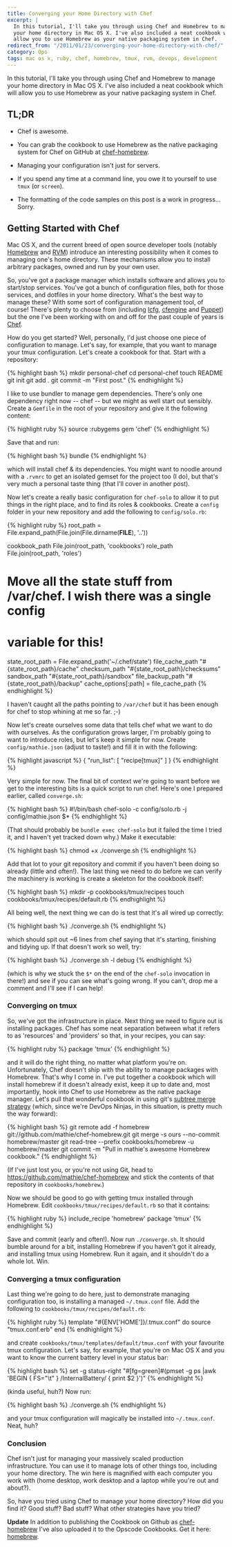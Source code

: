 ```yaml
---
title: Converging your Home Directory with Chef
excerpt: |
  In this tutorial, I'll take you through using Chef and Homebrew to manage
  your home directory in Mac OS X. I've also included a neat cookbook which will
  allow you to use Homebrew as your native packaging system in Chef.
redirect_from: "/2011/01/23/converging-your-home-directory-with-chef/"
category: Ops
tags: mac os x, ruby, chef, homebrew, tmux, rvm, devops, development
---
```

In this tutorial, I'll take you through using Chef and Homebrew to manage your
home directory in Mac OS X. I've also included a neat cookbook which will allow
you to use Homebrew as your native packaging system in Chef.

## TL;DR

* Chef is awesome.

* You can grab the cookbook to use Homebrew as the native packaging system for
  Chef on GitHub at [chef-homebrew](https://github.com/mathie/chef-homebrew).

* Managing your configuration isn't just for servers.

* If you spend any time at a command line, you owe it to yourself to use `tmux`
  (or `screen`).

* The formatting of the code samples on this post is a work in progress... Sorry.

## Getting Started with Chef

Mac OS X, and the current breed of open source developer tools (notably
[Homebrew](http://mxcl.github.com/homebrew/) and
[RVM](http://rvm.beginrescueend.com/)) introduce an interesting possibility
when it comes to managing one's home directory. These mechanisms allow you to
install arbitrary packages, owned and run by your own user.

So, you've got a package manager which installs software and allows you to
start/stop services. You've got a bunch of configuration files, both for those
services, and dotfiles in your home directory. What's the best way to manage
these? With some sort of configuration management tool, of course! There's
plenty to choose from (including [lcfg](http://www.lcfg.org/),
[cfengine](http://www.cfengine.org/) and [Puppet](http://www.puppetlabs.com/))
but the one I've been working with on and off for the past couple of years is
[Chef](http://wiki.opscode.com/display/chef/Home).

How do you get started? Well, personally, I'd just choose one piece of
configuration to manage. Let's say, for example, that you want to manage your
tmux configuration. Let's create a cookbook for that. Start with a repository:

{% highlight bash %}
mkdir personal-chef
cd personal-chef
touch README
git init
git add .
git commit -m "First post."
{% endhighlight %}

I like to use bundler to manage gem dependencies. There's only one dependency
right now -- chef -- but we might as well start out sensibly. Create a
`Gemfile` in the root of your repository and give it the following content:

{% highlight ruby %}
source :rubygems
gem 'chef'
{% endhighlight %}

Save that and run:

{% highlight bash %}
bundle
{% endhighlight %}

which will install chef & its dependencies. You might want to noodle around
with a `.rvmrc` to get an isolated gemset for the project too (I do), but
that's very much a personal taste thing (that I'll cover in another post).

Now let's create a really basic configuration for `chef-solo` to allow it to
put things in the right place, and to find its roles & cookbooks. Create a
`config` folder in your new repository and add the following to
`config/solo.rb`:

{% highlight ruby %}
root_path = File.expand_path(File.join(File.dirname(__FILE__), '..'))

cookbook_path   File.join(root_path, 'cookbooks')
role_path       File.join(root_path, 'roles')

# Move all the state stuff from /var/chef. I wish there was a single config
# variable for this!
state_root_path = File.expand_path('~/.chef/state')
file_cache_path  "#{state_root_path}/cache"
checksum_path    "#{state_root_path}/checksums"
sandbox_path     "#{state_root_path}/sandbox"
file_backup_path "#{state_root_path}/backup"
cache_options[:path] = file_cache_path
{% endhighlight %}

I haven't caught all the paths pointing to `/var/chef` but it has been enough
for chef to stop whining at me so far. ;-)

Now let's create ourselves some data that tells chef what we want to do with
ourselves. As the configuration grows larger, I'm probably going to want to
introduce roles, but let's keep it simple for now. Create `config/mathie.json`
(adjust to taste!) and fill it in with the following:

{% highlight javascript %}
{
  "run_list": [ "recipe[tmux]" ]
}
{% endhighlight %}

Very simple for now. The final bit of context we're going to want before we get
to the interesting bits is a quick script to run chef. Here's one I prepared
earlier, called `converge.sh`:

{% highlight bash %}
#!/bin/bash
chef-solo -c config/solo.rb -j config/mathie.json $*
{% endhighlight %}

(That should probably be `bundle exec chef-solo` but it failed the time I tried
it, and I haven't yet tracked down why.) Make it executable:

{% highlight bash %}
chmod +x ./converge.sh
{% endhighlight %}

Add that lot to your git repository and commit if you haven't been doing so
already (little and often!). The last thing we need to do before we can verify
the machinery is working is create a skeleton for the cookbook itself:

{% highlight bash %}
mkdir -p cookbooks/tmux/recipes
touch cookbooks/tmux/recipes/default.rb
{% endhighlight %}

All being well, the next thing we can do is test that it's all wired up
correctly:

{% highlight bash %}
./converge.sh
{% endhighlight %}

which should spit out ~6 lines from chef saying that it's starting, finishing
and tidying up. If that doesn't work so well, try:

{% highlight bash %}
./converge.sh -l debug
{% endhighlight %}

(which is why we stuck the `$*` on the end of the `chef-solo` invocation in
there!) and see if you can see what's going wrong. If you can't, drop me a
comment and I'll see if I can help!

### Converging on tmux

So, we've got the infrastructure in place. Next thing we need to figure out is
installing packages. Chef has some neat separation between what it refers to as
'resources' and 'providers' so that, in your recipes, you can say:

{% highlight ruby %}
package 'tmux'
{% endhighlight %}

and it will do the right thing, no matter what platform you're on.
Unfortunately, Chef doesn't ship with the ability to manage packages with
Homebrew. That's why I come in. I've put together a cookbook which will install
homebrew if it doesn't already exist, keep it up to date and, most importantly,
hook into Chef to use Homebrew as the native package manager. Let's pull that
wonderful cookbook in using git's [subtree merge
strategy](http://www.kernel.org/pub/software/scm/git/docs/howto/using-merge-subtree.html)
(which, since we're DevOps Ninjas, in this situation, is pretty much the way
forward):

{% highlight bash %}
git remote add -f homebrew git://github.com/mathie/chef-homebrew.git
git merge -s ours --no-commit homebrew/master
git read-tree --prefix cookbooks/homebrew -u homebrew/master
git commit -m "Pull in mathie's awesome Homebrew cookbook."
{% endhighlight %}

(If I've just lost you, or you're not using Git, head to
<https://github.com/mathie/chef-homebrew> and stick the contents of that
repository in `cookbooks/homebrew`.)

Now we should be good to go with getting tmux installed through Homebrew. Edit
`cookbooks/tmux/recipes/default.rb` so that it contains:

{% highlight ruby %}
include_recipe 'homebrew'
package 'tmux'
{% endhighlight %}

Save and commit (early and often!). Now run `./converge.sh`. It should bumble
around for a bit, installing Homebrew if you haven't got it already, and
installing tmux using Homebrew. Run it again, and it shouldn't do a whole lot.
Win.

### Converging a tmux configuration

Last thing we're going to do here, just to demonstrate managing configuration
too, is installing a managed `~/.tmux.conf` file. Add the following to
`cookbooks/tmux/recipes/default.rb`:

{% highlight ruby %}
template "#{ENV['HOME']}/.tmux.conf" do
  source "tmux.conf.erb"
end
{% endhighlight %}

and create `cookbooks/tmux/templates/default/tmux.conf` with your favourite
tmux configuration. Let's say, for example, that you're on Mac OS X and you
want to know the current battery level in your status bar:

{% highlight bash %}
set -g status-right "#[fg=green]#(pmset -g ps |awk 'BEGIN { FS=\"\t\" } /InternalBattery/ { print $2 }')"
{% endhighlight %}

(kinda useful, huh?) Now run:

{% highlight bash %}
    ./converge.sh
{% endhighlight %}

and your tmux configuration will magically be installed into `~/.tmux.conf`.
Neat, huh?

### Conclusion

Chef isn't just for managing your massively scaled production infrastructure.
You can use it to manage lots of other things too, including your home
directory. The win here is magnified with each computer you work with (home
desktop, work desktop and a laptop while you're out and about?).

So, have you tried using Chef to manage your home directory? How did you find
it? Good stuff? Bad stuff? What other strategies have you tried?

**Update** In addition to publishing the Cookbook on Github as [chef-homebrew](https://github.com/mathie/chef-homebrew) I've also uploaded it to the Opscode Cookbooks. Get it here: [homebrew](http://cookbooks.opscode.com/cookbooks/homebrew).
